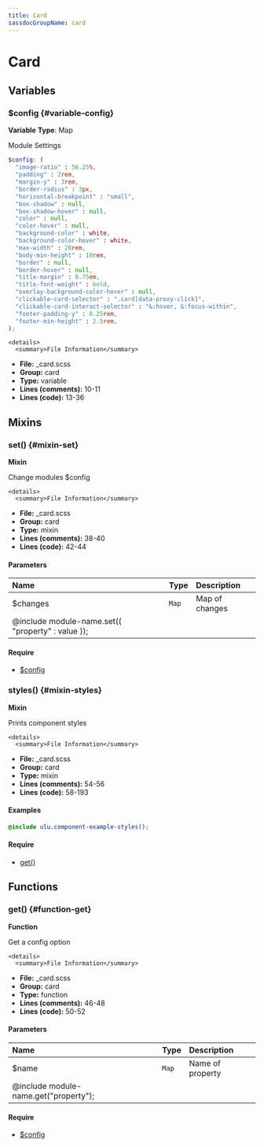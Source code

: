 ```yaml
---
title: Card
sassdocGroupName: card
---
```



# Card





## Variables




<div class="sassdoc-item-header">

###  $config {#variable-config}

  <div class="sassdoc-item-header__labels">
    <span class="tag tag--primary"><strong>Variable</strong></span> <span class="tag"><strong>Type</strong>: Map</span>
  </div>

</div>

  

Module Settings
    
    

``` scss
$config: (
  "image-ratio" : 56.25%,
  "padding" : 2rem,
  "margin-y" : 3rem,
  "border-radius" : 3px,
  "horizontal-breakpoint" : "small",
  "box-shadow" : null,
  "box-shadow-hover" : null,
  "color" : null,
  "color-hover" : null,
  "background-color" : white,
  "background-color-hover" : white,
  "max-width" : 28rem,
  "body-min-height" : 10rem,
  "border" : null,
  "border-hover" : null,
  "title-margin" : 0.75em,
  "title-font-weight" : bold,
  "overlay-background-color-hover" : null,
  "clickable-card-selector" : ".card[data-proxy-click]",
  "clickable-card-interact-selector" : "&:hover, &:focus-within",
  "footer-padding-y" : 0.25rem,
  "footer-min-height" : 2.5rem,
);
```
  

    <details>
      <summary>File Information</summary>
- **File:** _card.scss
- **Group:** card
- **Type:** variable
- **Lines (comments):** 10-11
- **Lines (code):** 13-36
    </details>
    
  

## Mixins




<div class="sassdoc-item-header">

###  set() {#mixin-set}

  <div class="sassdoc-item-header__labels">
    <span class="tag tag--primary"><strong>Mixin</strong></span>
  </div>

</div>

  

Change modules $config
    
    

    <details>
      <summary>File Information</summary>
- **File:** _card.scss
- **Group:** card
- **Type:** mixin
- **Lines (comments):** 38-40
- **Lines (code):** 42-44
    </details>
    

#### Parameters


|Name|Type|Description|
|:--|:--|:--|
|$changes|`Map`|Map of changes
  @include module-name.set(( "property" : value ));|

    

#### Require

- [$config](/sass/components/accordion/#variable-config)
  


<div class="sassdoc-item-header">

###  styles() {#mixin-styles}

  <div class="sassdoc-item-header__labels">
    <span class="tag tag--primary"><strong>Mixin</strong></span>
  </div>

</div>

  

Prints component styles
    
    

    <details>
      <summary>File Information</summary>
- **File:** _card.scss
- **Group:** card
- **Type:** mixin
- **Lines (comments):** 54-56
- **Lines (code):** 58-193
    </details>
    

#### Examples

      


``` scss
@include ulu.component-example-styles();
```
  

      

#### Require

- [get()](/sass/components/accordion/#function-get)
  
  

## Functions




<div class="sassdoc-item-header">

###  get() {#function-get}

  <div class="sassdoc-item-header__labels">
    <span class="tag tag--primary"><strong>Function</strong></span>
  </div>

</div>

  

Get a config option
    
    

    <details>
      <summary>File Information</summary>
- **File:** _card.scss
- **Group:** card
- **Type:** function
- **Lines (comments):** 46-48
- **Lines (code):** 50-52
    </details>
    

#### Parameters


|Name|Type|Description|
|:--|:--|:--|
|$name|`Map`|Name of property
  @include module-name.get("property");|

    

#### Require

- [$config](/sass/components/accordion/#variable-config)
  
  
  